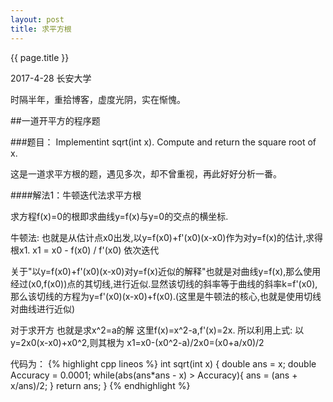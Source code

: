 ```yaml
---
layout: post
title: 求平方根
---
```


{{ page.title }}

<p class="meta">2017-4-28 长安大学 </p>

时隔半年，重拾博客，虚度光阴，实在惭愧。

##一道开平方的程序题

###题目：
Implementint sqrt(int x).
Compute and return the square root of x.

这是一道求平方根的题，遇见多次，却不曾重视，再此好好分析一番。

####解法1：牛顿迭代法求平方根

求方程f(x)=0的根即求曲线y=f(x)与y=0的交点的横坐标.

牛顿法:
也就是从估计点x0出发,以y=f(x0)+f'(x0)(x-x0)作为对y=f(x)的估计,求得根x1.
x1 = x0 - f(x0) / f'(x0) 依次迭代

关于"以y=f(x0)+f'(x0)(x-x0)对y=f(x)近似的解释"也就是对曲线y=f(x),那么使用经过(x0,f(x0))点的其切线,进行近似.显然该切线的斜率等于曲线的斜率k=f'(x0),那么该切线的方程为y=f'(x0)(x-x0)+f(x0).(这里是牛顿法的核心,也就是使用切线对曲线进行近似)

对于求开方
也就是求x^2=a的解
这里f(x)=x^2-a,f'(x)=2x.
所以利用上式:
以y=2x0(x-x0)+x0^2,则其根为
x1=x0-(x0^2-a)/2x0=(x0+a/x0)/2

代码为：
{% highlight cpp lineos %}
int sqrt(int x) {
    double ans = x;
    double Accuracy = 0.0001;
    while(abs(ans*ans - x) > Accuracy){
        ans = (ans + x/ans)/2;
    }
    return ans;
}
{% endhighlight %}
